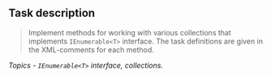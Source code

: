 ﻿## Task description ##

> Implement methods for working with various collections that implements ```IEnumerable<T>``` interface. The task definitions are given in the  XML-comments for each method.
  
*Topics - ```IEnumerable<T>``` interface, collections.*
